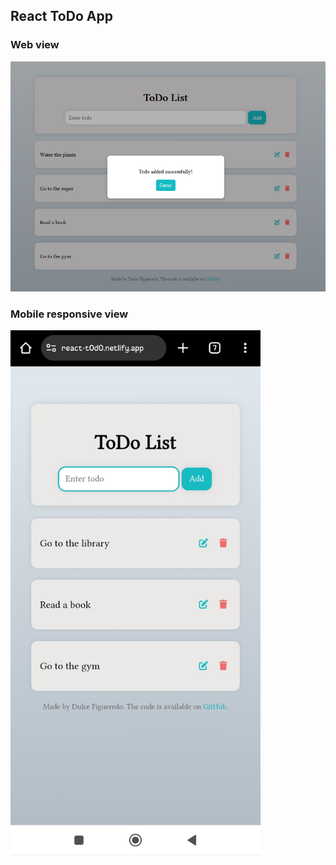 ## React ToDo App

### Web view
![Web view](src/assets/react-todo.png)

### Mobile responsive view
<img src="src/assets/react-todo-app.jpg" alt="Mobile view" width="400" />




